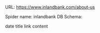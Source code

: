 URL: https://www.inlandbank.com/about-us

Spider name: inlandbank
DB Schema:

date
title
link
content

